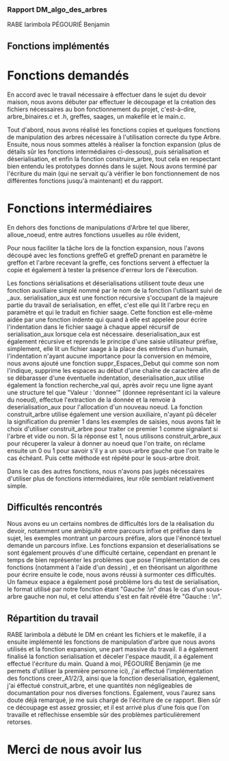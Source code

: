 ### Rapport DM_algo_des_arbres
RABE Iarimbola 
PÉGOURIÉ Benjamin

## Fonctions implémentés

# Fonctions demandés

En accord avec le travail nécessaire à effectuer dans le sujet du devoir maison, nous avons
débuter par effectuer le découpage et la création des fichiers nécessaires au bon fonctionnement
du projet, c'est-à-dire, arbre_binaires.c et .h, greffes, saages, un makefile et le main.c.

Tout d'abord, nous avons réalisé les fonctions copies et quelques fonctions de manipulation des arbres nécessaire à
l'utilisation correcte du type Arbre. Ensuite, nous nous sommes attelés à réaliser la fonction expansion (plus de détails sûr 
les fonctions intermédiaires ci-dessous), puis sérialisation et déserialisation, et enfin la fonction construire_arbre, tout cela
en respectant bien entendu les prototypes donnés dans le sujet.
Nous avons terminé par l'écriture du main (qui ne servait qu'à vérifier le bon fonctionnement de nos différentes fonctions
jusqu'à maintenant) et du rapport.

# Fonctions intermédiaires

En dehors des fonctions de manipulations d'Arbre tel que liberer, alloue_noeud, entre autres fonctions usuelles au rôle évident,

Pour nous faciliter la tâche lors de la fonction expansion, nous l'avons découpé avec les fonctions greffeG et greffeD prenant 
en paramètre le greffon et l'arbre recevant la greffe, ces fonctions servent à effectuer la copie et également à tester 
la présence d'erreur lors de l'éxecution.

Les fonctions sérialisations et déserialisations utilisent toute deux une fonction auxiliaire simplé nommé par le nom de la fonction l'utilisant suivi de _aux.
serialisation_aux est une fonction récursive s'occupant de la majeure partie du travail de serialisation, en effet, c'est elle qui
lit l'arbre reçu en paramètre et qui le traduit en fichier saage. Cette fonction est elle-même aidée par une fonction indente
qui quand à elle est appelée pour écrire l'indentation dans le fichier saage à chaque appel récursif de serialisation_aux 
lorsque cela est nécessaire.
deserialisation_aux est également récursive et reprends le principe d'une saisie utilisateur préfixe, simplement, elle lit un fichier
saage à la place des entrées d'un humain, l'indentation n'ayant aucune importance pour la conversion en mémoire, nous avons ajouté une fonction
suppr_Espaces_Debut qui comme son nom l'indique, supprime les espaces au début d'une chaîne de caractère afin de se débarasser d'une éventuelle indentation, deserialisation_aux utilise également la fonction recherche_val qui, après avoir reçu une ligne ayant une structure tel que
"Valeur : 'donnee'" (donnee représentant ici la valeure du noeud), effectue l'extraction de la donnée et la renvoie à deserialisation_aux pour
l'allocation d'un nouveau noeud.
La fonction construit_arbre utilise également une version auxiliaire, n'ayant pû déceler la signification du premier 1 dans les exemples de saisies,
nous avons fait le choix d'utiliser construit_arbre pour traiter ce premier 1 comme signalant si l'arbre et vide ou non. Si la réponse est 1,
nous utilisons construit_arbre_aux pour récuperer la valeur à donner au noeud que l'on traite, on réclame ensuite un 0 ou 1 pour savoir s'il y a un sous-arbre gauche que l'on traite le cas échéant.
Puis cette méthode est répété pour le sous-arbre droit.



Dans le cas des autres fonctions, nous n'avons pas jugés nécessaires d'utiliser plus de fonctions intermédiaires, leur rôle semblant
relativement simple.

## Difficultés rencontrés

Nous avons eu un certains nombres de difficultés lors de la réalisation du devoir, notamment une ambiguité entre parcours infixe et préfixe dans
le sujet, les exemples montrant un parcours préfixe, alors que l'énoncé textuel demande un parcours infixe.
Les fonctions expansion et deserialisations se sont également prouvés d'une difficulté certaine, cependant en prenant le temps de
bien représenter les problèmes que pose l'implémentation de ces fonctions (notamment à l'aide d'un dessin) , et en théorisant un algorithme pour écrire ensuite le code, nous avons réussi à surmonter ces difficultés.
Un fameux espace a également posé problème lors du test de serialisation, le format utilisé par notre fonction étant "Gauche :\n" dnas le cas
d'un sous-arbre gauche non nul, et celui attendu s'est en fait révélé être "Gauche : \n".

## Répartition du travail

RABE Iarimbola a débuté le DM en créant les fichiers et le makefile, il a ensuite implémenté les fonctions de manipulation d'arbre
que nous avons utilisés et la fonction expansion, une part massive du travail. Il a également finalisé la fonction serialisation et déceler
l'espace maudit, il a également effectué l'écriture du main.
Quand à moi, PÉGOURIÉ Benjamin (je me permets d'utiliser la première personne ici), j'ai effectué l'implémentation des fonctions creer_A1/2/3,
ainsi que la fonction deserialisation, également, j'ai éffectué construit_arbre, et une quantités non négligeables de documantation pour nos diverses fonctions.
Également, vous l'aurez sans doute déjà remarqué, je me suis chargé de l'écriture de ce rapport.
Bien sûr ce découpage est assez grossier, et il est arrivé plus d'une fois que l'on travaille et réflechisse ensemble
sûr des problèmes particulièrement retorses.


# Merci de nous avoir lus

